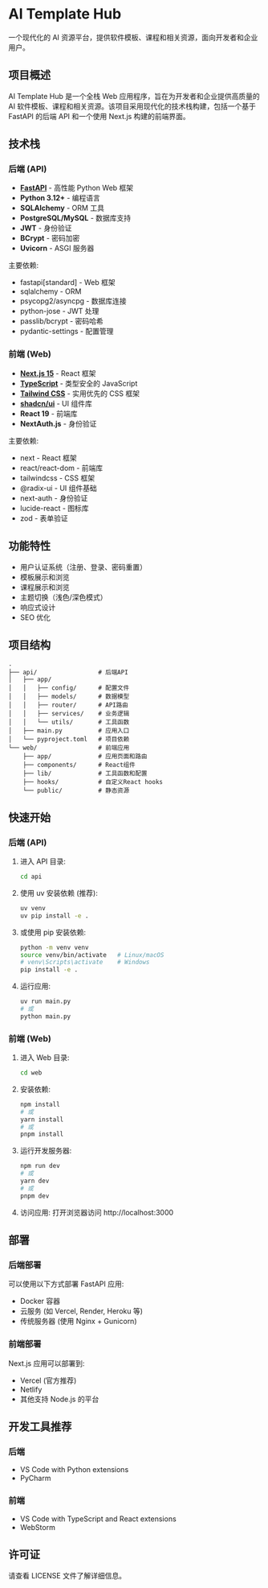 # AI Template Hub

一个现代化的 AI 资源平台，提供软件模板、课程和相关资源，面向开发者和企业用户。

## 项目概述

AI Template Hub 是一个全栈 Web 应用程序，旨在为开发者和企业提供高质量的 AI 软件模板、课程和相关资源。该项目采用现代化的技术栈构建，包括一个基于 FastAPI 的后端 API 和一个使用 Next.js 构建的前端界面。

## 技术栈

### 后端 (API)

- **[FastAPI](https://fastapi.tiangolo.com/)** - 高性能 Python Web 框架
- **Python 3.12+** - 编程语言
- **SQLAlchemy** - ORM 工具
- **PostgreSQL/MySQL** - 数据库支持
- **JWT** - 身份验证
- **BCrypt** - 密码加密
- **Uvicorn** - ASGI 服务器

主要依赖:

- fastapi[standard] - Web 框架
- sqlalchemy - ORM
- psycopg2/asyncpg - 数据库连接
- python-jose - JWT 处理
- passlib/bcrypt - 密码哈希
- pydantic-settings - 配置管理

### 前端 (Web)

- **[Next.js 15](https://nextjs.org/)** - React 框架
- **[TypeScript](https://www.typescriptlang.org/)** - 类型安全的 JavaScript
- **[Tailwind CSS](https://tailwindcss.com/)** - 实用优先的 CSS 框架
- **[shadcn/ui](https://ui.shadcn.com/)** - UI 组件库
- **React 19** - 前端库
- **NextAuth.js** - 身份验证

主要依赖:

- next - React 框架
- react/react-dom - 前端库
- tailwindcss - CSS 框架
- @radix-ui - UI 组件基础
- next-auth - 身份验证
- lucide-react - 图标库
- zod - 表单验证

## 功能特性

- 用户认证系统（注册、登录、密码重置）
- 模板展示和浏览
- 课程展示和浏览
- 主题切换（浅色/深色模式）
- 响应式设计
- SEO 优化

## 项目结构

```
.
├── api/                 # 后端API
│   ├── app/
│   │   ├── config/      # 配置文件
│   │   ├── models/      # 数据模型
│   │   ├── router/      # API路由
│   │   ├── services/    # 业务逻辑
│   │   └── utils/       # 工具函数
│   ├── main.py          # 应用入口
│   └── pyproject.toml   # 项目依赖
└── web/                 # 前端应用
    ├── app/             # 应用页面和路由
    ├── components/      # React组件
    ├── lib/             # 工具函数和配置
    ├── hooks/           # 自定义React hooks
    └── public/          # 静态资源
```

## 快速开始

### 后端 (API)

1. 进入 API 目录:

   ```bash
   cd api
   ```

2. 使用 uv 安装依赖 (推荐):

   ```bash
   uv venv
   uv pip install -e .
   ```

3. 或使用 pip 安装依赖:

   ```bash
   python -m venv venv
   source venv/bin/activate   # Linux/macOS
   # venv\Scripts\activate    # Windows
   pip install -e .
   ```

4. 运行应用:
   ```bash
   uv run main.py
   # 或
   python main.py
   ```

### 前端 (Web)

1. 进入 Web 目录:

   ```bash
   cd web
   ```

2. 安装依赖:

   ```bash
   npm install
   # 或
   yarn install
   # 或
   pnpm install
   ```

3. 运行开发服务器:

   ```bash
   npm run dev
   # 或
   yarn dev
   # 或
   pnpm dev
   ```

4. 访问应用:
   打开浏览器访问 http://localhost:3000

## 部署

### 后端部署

可以使用以下方式部署 FastAPI 应用:

- Docker 容器
- 云服务 (如 Vercel, Render, Heroku 等)
- 传统服务器 (使用 Nginx + Gunicorn)

### 前端部署

Next.js 应用可以部署到:

- Vercel (官方推荐)
- Netlify
- 其他支持 Node.js 的平台

## 开发工具推荐

### 后端

- VS Code with Python extensions
- PyCharm

### 前端

- VS Code with TypeScript and React extensions
- WebStorm

## 许可证

请查看 LICENSE 文件了解详细信息。
